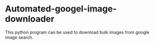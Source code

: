 # Automated-googel-image-downloader
This python program can be used to download bulk images from google image search.
